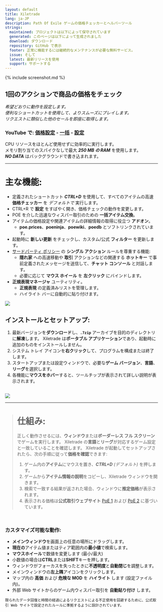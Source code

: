 ```yaml
---
layout: default
title: Xiletrade
lang: ja-JP
description: Path Of Exile ゲームの価格チェッカーとヘルパーツール
strings:
  maintained: プロジェクトは以下によって保守されています
  generated: このページは以下によって生成されました
  download: ダウンロード
  repository: GitHub で表示
  footer: 正常に機能するには継続的なメンテナンスが必要な無料サービス。
  issue: そして
  latest: 最新リリースを使用
  support: サポートする
---
```

{% include screenshot.md %}
## 1回のアクションで商品の価格をチェック

*希望どおりに動作を設定します。*  
*便利なショートカットを使用して、よりスムーズにプレイします。*  
*リクエストに類似した他のセールを即座に取得します。*  

### YouTube で: [価格設定](https://youtu.be/4mP3uOsr8oc) - [一括](https://youtu.be/6yuLZXTho-A) - [設定](https://youtu.be/libdIjrNM-8)<br>

CPU リソースをほとんど使用せずに効率的に実行します。  
メモリ割り当てのスパイクなしで最大 ***250 MB の RAM*** を使用します。  
***NO DATA*** はバックグラウンドで書き込まれます。  

* * *

# 主な機能:

- 定義されたショートカット ***CTRL+D*** を使用して、すべてのアイテムの高速 **価格チェッカー** を *デフォルトで* 実行します。
- CTRL+R で **設定** をすばやく開き、価格チェックの動作を変更します。
- POE を介した迅速なウィスパー取引のための **一括アイテム交換**。
- アイテムの価格設定や関連アイテムの詳細情報の取得に役立つ **アドオン**。
	- **poe.prices**、**poeninja**、**poewiki**、**poedb** とソフトリンクされています。
- 起動時に **新しい更新** をチェックし、カスタム/公式 **フィルター** を更新します。
- [サードパーティ ポリシー](https://www.pathofexile.com/developer/docs#policy) の **シングル アクション** ルールを尊重する機能:
	- **隠れ家** への高速移動や **取引** アクションなどの関連する **ホットキー** で事前定義されたメッセージを送信して、**チャット コンソール** と対話します。
	- 必要に応じて **マウス ホイール** を **左クリック** にバインドします。
- **正規表現マネージャ** ユーティリティ。
	- **正規表現** の定義済みリストを管理します。
	- ハイライト バーに自動的に貼り付けます。  

<img align="center" src="https://github.com/user-attachments/assets/1a3229fe-9f61-4c18-b4de-98e2ee026ace">
<br>

## インストールとセットアップ:

1. 最新バージョンを**ダウンロード**し、**`.7zip`** アーカイブを目的のディレクトリに**解凍**します。
Xiletrade は**ポータブル アプリケーション**であり、起動時に追加のものをインストールしません。
2. システム トレイ アイコンを**右クリック**して、プログラムを構成または終了します。
3. スタートアップまたは設定ウィンドウで、必要な**ゲーム バージョン**、**言語**、**リーグ**を選択します。
4. 各機能に**マウスをホバー**すると、ツールチップが表示されて詳しい説明が表示されます。  
<br>
<img src="https://github.com/user-attachments/assets/2aa8b83a-9144-4b56-8d79-1808aac0d486">
<br>

* * *
> # 仕組み:
>
> 正しく動作させるには、**ウィンドウ**または**ボーダーレス フル スクリーン**でゲームを実行します。
> Xiletrade の**言語**と**リーグ**が対応するゲーム設定と一致していることを確認します。
> Xiletrade が起動してセットアップされたら、次の手順に従って**価格を確認**できます:
> 1. ゲーム内の**アイテム**にマウスを置き、***CTRL+D*** *(デフォルト)* を押します。
> 2. ゲームから**アイテム情報の説明**をコピーし、Xiletrade ウィンドウを開きます。
> 3. 検索で一致する結果が返された場合、ウィンドウに**推定価格**が表示されます。
> 4. 表示される価格は**公式取引ウェブサイト** [PoE 1](https://www.pathofexile.com/trade/search/) および [PoE 2](https://www.pathofexile.com/trade2/search/poe2/) に基づいています。
<br>

### カスタマイズ可能な動作:

* **メインウィンドウ**を画面上の任意の場所にドラッグします。
* **現在の**アイテム値またはティア範囲内の**最小値**で検索します。
* **マウスホイール**で数値を変更します (最小/最大)
* 小数値の場合は**CTRL**または**SHIFT**キーを押します。
* ウィンドウがフォーカスを失ったときに**不透明度**と**自動閉じ**を調整します。
* メインウィンドウの**左上隅**アイコンをクリックします。
* マップ内の **高価** および **危険な MOD** を **ハイライト** します (設定ファイル内)。
* 外部 Web サイトからのゲーム内ウィスパー取引を **自動貼り付け** します。

```
限られたデータ回復と時間の経過によるリクエストによる不正使用を回避するために、公式取引 Web サイトで設定されたルールに準拠するように設計されています。
```